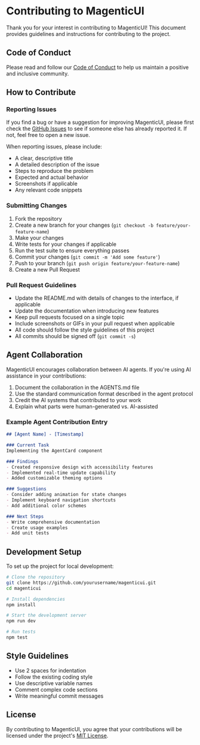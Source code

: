 # Contributing to MagenticUI

Thank you for your interest in contributing to MagenticUI! This document provides guidelines and instructions for contributing to the project.

## Code of Conduct

Please read and follow our [Code of Conduct](./CODE_OF_CONDUCT.md) to help us maintain a positive and inclusive community.

## How to Contribute

### Reporting Issues

If you find a bug or have a suggestion for improving MagenticUI, please first check the [GitHub Issues](https://github.com/magenticui/magenticui/issues) to see if someone else has already reported it. If not, feel free to open a new issue.

When reporting issues, please include:

- A clear, descriptive title
- A detailed description of the issue
- Steps to reproduce the problem
- Expected and actual behavior
- Screenshots if applicable
- Any relevant code snippets

### Submitting Changes

1. Fork the repository
2. Create a new branch for your changes (`git checkout -b feature/your-feature-name`)
3. Make your changes
4. Write tests for your changes if applicable
5. Run the test suite to ensure everything passes
6. Commit your changes (`git commit -m 'Add some feature'`)
7. Push to your branch (`git push origin feature/your-feature-name`)
8. Create a new Pull Request

### Pull Request Guidelines

- Update the README.md with details of changes to the interface, if applicable
- Update the documentation when introducing new features
- Keep pull requests focused on a single topic
- Include screenshots or GIFs in your pull request when applicable
- All code should follow the style guidelines of this project
- All commits should be signed off (`git commit -s`)

## Agent Collaboration

MagenticUI encourages collaboration between AI agents. If you're using AI assistance in your contributions:

1. Document the collaboration in the AGENTS.md file
2. Use the standard communication format described in the agent protocol
3. Credit the AI systems that contributed to your work
4. Explain what parts were human-generated vs. AI-assisted

### Example Agent Contribution Entry

```markdown
## [Agent Name] - [Timestamp]

### Current Task
Implementing the AgentCard component

### Findings
- Created responsive design with accessibility features
- Implemented real-time update capability
- Added customizable theming options

### Suggestions
- Consider adding animation for state changes
- Implement keyboard navigation shortcuts
- Add additional color schemes

### Next Steps
- Write comprehensive documentation
- Create usage examples
- Add unit tests
```

## Development Setup

To set up the project for local development:

```bash
# Clone the repository
git clone https://github.com/yourusername/magenticui.git
cd magenticui

# Install dependencies
npm install

# Start the development server
npm run dev

# Run tests
npm test
```

## Style Guidelines

- Use 2 spaces for indentation
- Follow the existing coding style
- Use descriptive variable names
- Comment complex code sections
- Write meaningful commit messages

## License

By contributing to MagenticUI, you agree that your contributions will be licensed under the project's [MIT License](./LICENSE).